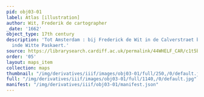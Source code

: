 ```yaml
---
pid: obj03-01
label: Atlas [illustration]
author: Wit, Frederik de cartographer
_date: '1662'
object_type: 17th century
description: 'Tot Amsterdam : bij Frederick de Wit in de Calverstraet bij den Dam
  inde Witte Paskaert.'
source: https://librarysearch.cardiff.ac.uk/permalink/44WHELF_CAR/c1t5b/alma9910894573402420
order: '05'
layout: maps_item
collection: maps
thumbnail: "/img/derivatives/iiif/images/obj03-01/full/250,/0/default.jpg"
full: "/img/derivatives/iiif/images/obj03-01/full/1140,/0/default.jpg"
manifest: "/img/derivatives/iiif/obj03-01/manifest.json"
---
```

